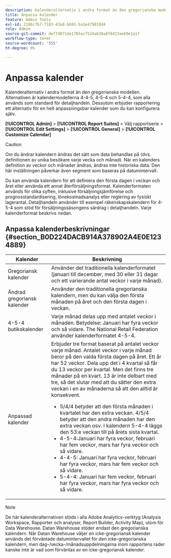 ```yaml
---
description: Kalenderalternativ i andra format än den gregorianska modellen. Alternativen är kalendermodellerna 4-4-5, 4-5-4 och 5-4-4, som alla används som standard för detaljhandeln. Rapporteringen innehåller också en helt anpassningsbar kalender som du kan konfigurera själv.
title: Anpassa kalender
feature: Admin Tools
exl-id: 2196c7b7-7183-43a8-bb91-5a1e479819d4
role: Admin
source-git-commit: def7d071de1765acf524a638a8f8d13ae69e1a1f
workflow-type: tm+mt
source-wordcount: '555'
ht-degree: 0%

---
```


# Anpassa kalender

Kalenderalternativ i andra format än den gregorianska modellen. Alternativen är kalendermodellerna 4-4-5, 4-5-4 och 5-4-4, som alla används som standard för detaljhandeln. Dessutom erbjuder rapportering ett alternativ för en helt anpassningsbar kalender som du kan konfigurera själv.

**[!UICONTROL Admin]** > **[!UICONTROL Report Suites]** > Välj rapportserie > **[!UICONTROL Edit Settings]** > **[!UICONTROL General]** > **[!UICONTROL Customize Calendar]**

>[!CAUTION]
>
>Om du ändrar kalendern ändras det sätt som data behandlas på (dvs. definitionen av unika besökare varje vecka och månad). När en kalenders definition av veckor och månader ändras, ändras inte historiska data. Den här inställningen påverkar även segment som baseras på datumintervall.

Du kan använda kalendern för att definiera den första dagen i veckan och året eller använda ett annat återförsäljningsformat. Kalenderformaten används för olika syften, inklusive försäljningsjämförelse och prognosstandardisering, lönekostnadsanalys eller reglering av fysiskt lagerantal. Detaljhandeln använder till exempel räkenskapskalendern för 4-5-4 som stöd för försäljningssäsongens särdrag i detaljhandeln. Varje kalenderformat beskrivs nedan.

## Anpassa kalenderbeskrivningar {#section_B0D224DACB914A378902A4E0E1234889}

| Kalender | Beskrivning |
|--- |--- |
| Gregoriansk kalender | Använder det traditionella kalenderformatet (januari till december, med 30 eller 31 dagar och ett varierande antal veckor i varje månad). |
| Ändrad gregoriansk kalender | Använder den traditionella gregorianska kalendern, men du kan välja den första månaden på året och den första dagen i veckan. |
| 4-5-4 butikskalender | Varje månad delas upp med antalet veckor i månaden. Betydelse: Januari har fyra veckor och så vidare. The National Retail Federation använder kalenderformatet 4-5-4. |
| Anpassad kalender | Erbjuder tre format baserat på antalet veckor varje månad. Antalet veckor i varje månad beror på den valda första dagen på året.  Ett år har 52 veckor. Dela upp det i 4 kvartal så får du 13 veckor per kvartal. Men det finns tre månader på en kvart. 13 är inte delbart med tre, så det slutar med att du sätter den extra veckan i en av månaderna så att den alltid är konsekvent.<ul><li>5/4/4 betyder att den första månaden i kvartalet har den extra veckan. 4/5/4 betyder att den andra månaden har den extra veckan osv. I kalendern 5-4-4 läggs den 53:e veckan till på årets sista kvartal.</li><li>4-5-4:Januari har fyra veckor, februari har fem veckor, mars har fyra veckor och så vidare.</li><li>4-4-5: Januari har fyra veckor, februari har fyra veckor, mars har fem veckor och så vidare.</li><li>5-4-4: Januari har fem veckor, februari har fyra veckor, mars har fyra veckor och så vidare.</li></ul> |

>[!NOTE]
>De här kalenderalternativen stöds i alla Adobe Analytics-verktyg (Analysis Workspace, Rapporter och analyser, Report Builder, Activity Map), utom för Data Warehouse. Datan Warehouse stöder endast den gregorianska kalendern. När Datan Warehouse väljer en icke-gregoriansk kalender används det förväntade datumintervallet för den icke-gregorianska kalendern, men dag-/vecka-/månadsuppdelningarna inom rapportens rader kanske inte är vad som förväntas av en icke-gregoriansk kalender.
